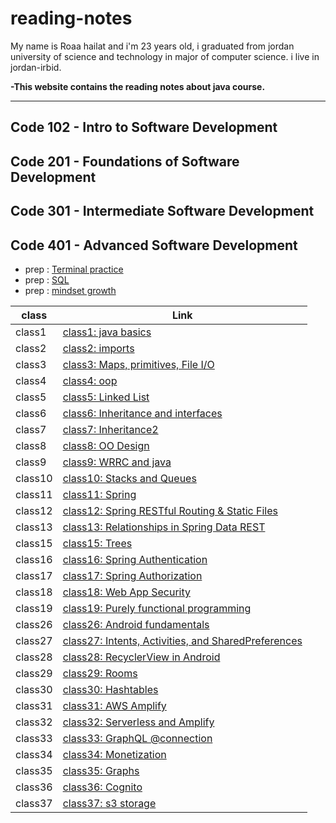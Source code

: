 # reading-notes
My name is Roaa hailat and i'm 23 years old, i graduated from jordan university of science and technology 
in major of computer science. i live in jordan-irbid.

**-This website contains the reading notes about java course.**

---------------------------------------------------------------------

## Code 102 - Intro to Software Development

## Code 201 - Foundations of Software Development

## Code 301 - Intermediate Software Development

## Code 401 - Advanced Software Development
  -  prep : [Terminal practice](https://roaa1298.github.io/reading-notes/TerminalPractice)  
  -  prep : [SQL](https://roaa1298.github.io/reading-notes/SQL)  
  -  prep : [mindset growth](https://roaa1298.github.io/reading-notes/Mindset-Growth)

  | class       | Link |
  | ----------- | ----------- |
  | class1      | [class1: java basics](https://roaa1298.github.io/reading-notes/java-basics)       |
  | class2      | [class2: imports](https://roaa1298.github.io/reading-notes/Read2)       |
  | class3      | [class3: Maps, primitives, File I/O](https://roaa1298.github.io/reading-notes/Read3)       |
  | class4      | [class4: oop](https://roaa1298.github.io/reading-notes/Read4)       |
  | class5      | [class5: Linked List](https://roaa1298.github.io/reading-notes/Read5)       |
  | class6      | [class6: Inheritance and interfaces](https://roaa1298.github.io/reading-notes/Read6)       |
  | class7      | [class7: Inheritance2](https://roaa1298.github.io/reading-notes/Read7)       |
  | class8      | [class8: OO Design](https://roaa1298.github.io/reading-notes/Read8)       |
  | class9      | [class9: WRRC and java](https://roaa1298.github.io/reading-notes/Read9)       |
  | class10      | [class10: Stacks and Queues](https://roaa1298.github.io/reading-notes/Read10)       |
  | class11      | [class11: Spring](https://roaa1298.github.io/reading-notes/Read11)       |
  | class12      | [class12: Spring RESTful Routing & Static Files](https://roaa1298.github.io/reading-notes/Read12)       |
  | class13      | [class13: Relationships in Spring Data REST](https://roaa1298.github.io/reading-notes/Read13)       |
  | class15      | [class15: Trees](https://roaa1298.github.io/reading-notes/Read15)       |
  | class16      | [class16: Spring Authentication](https://roaa1298.github.io/reading-notes/Read16)       |
  | class17      | [class17: Spring Authorization](https://roaa1298.github.io/reading-notes/Read17)       |
  | class18      | [class18: Web App Security](https://roaa1298.github.io/reading-notes/Read18)       |
  | class19      | [class19: Purely functional programming](https://roaa1298.github.io/reading-notes/Read19)       |
  | class26      | [class26: Android fundamentals](https://roaa1298.github.io/reading-notes/Read26)       |
  | class27      | [class27: Intents, Activities, and SharedPreferences](https://roaa1298.github.io/reading-notes/Read27)       |
  | class28      | [class28: RecyclerView in Android](https://roaa1298.github.io/reading-notes/Read28)       |
  | class29      | [class29: Rooms](https://roaa1298.github.io/reading-notes/Read29)       |
  | class30      | [class30: Hashtables](https://roaa1298.github.io/reading-notes/Read30)       |
  | class31      | [class31: AWS Amplify](https://roaa1298.github.io/reading-notes/Read31)       |
  | class32      | [class32: Serverless and Amplify](https://roaa1298.github.io/reading-notes/Read32)       |
  | class33      | [class33: GraphQL @connection](https://roaa1298.github.io/reading-notes/Read33)       |
  | class34      | [class34: Monetization](https://roaa1298.github.io/reading-notes/Read34)       |
  | class35      | [class35: Graphs](https://roaa1298.github.io/reading-notes/Read35)       |
  | class36      | [class36: Cognito](https://roaa1298.github.io/reading-notes/Read36)       |
  | class37      | [class37: s3 storage](https://roaa1298.github.io/reading-notes/Read37)       |
  

